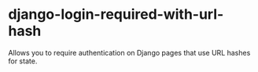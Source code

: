 django-login-required-with-url-hash
===================================

Allows you to require authentication on Django pages that use URL hashes for state.
